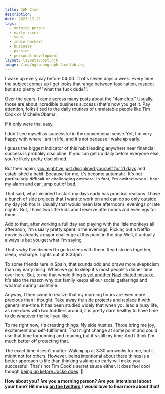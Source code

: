 ```yaml
---
title: 4AM Club
description:
date: 2023-12-21
tags:
  - morning person
  - early riser
  - saas
  - indie hackers
  - business
  - passion
  - personal development
layout: layouts/post.njk
image: /img/og/opengraph-4amclub.png
---
```

I wake up every day before 04:00. That's seven days a week. Every time the subject comes up I get looks that range between fascination, respect but also plenty of "what the fuck dude?".

Over the years, I came across many posts about the "4am club." Usually, those are about incredible business success (that's how you get it. Pay attention, folks!) tied to the daily routines of unrelatable people like Tim Cook or Michelle Obama.

If it only were that easy.

I don't see myself as successful in the conventional sense. Yet, I'm very happy with where I am in life, and it's not because I wake up early.

I guess the biggest indicator of this habit leading anywhere near financial success is probably discipline. If you can get up daily before everyone else, you're likely pretty disciplined.

But then again, [you might've just disciplined yourself for 21 days](https://jamesclear.com/new-habit) and established a habit. Because for me, it's become automatic. It's not particularly difficult or challenging anymore. In fact, I'm excited when I hear my alarm and can jump out of bed.

That said, why I decided to start my days early has practical reasons. I have a bunch of side projects that I want to work on and can do so only outside my day job hours. Usually that would mean late afternoons, evenings or late nights. But, I have two little kids and I reserve afternoons and evenings for them.

Add to that, after working a full day and playing with the little monkeys all afternoon, I'm usually pretty spent in the evenings. Picking out a Netflix movie is already a major challenge at this point in the day. Well, it actually always is but you get what I'm saying.

That's why I've decided to go to sleep with them. Read stories together, sleep, recharge. Lights out at 8:30pm.

To some friends here in Spain, that sounds odd and draws more skepticism than my early rising. When we go to sleep it's most people's dinner time over here. But, to me that whole thing [is yet another Nazi related mistake.](https://www.bbc.com/travel/article/20170504-the-strange-reason-spaniards-eat-late) It's also the reason why our family keeps all our social gatherings and whatnot during lunchtime.

Anyway, I then came to realize that my morning hours are even more precious than I thought. Take away the side projects and replace it with general me-time. It has been studied widely that when you lead a busy life, as one does with two toddlers around, it is pretty darn healthy to have time to do whatever the hell you like.

To me right now, it's creating things. My side hustles. Those bring me joy, excitement and self-fulfilment. That might change at some point and could use that time for running and reading, but it's still my time. And I think I'm much better off protecting that.

The exact time doesn't matter. Waking up at 3:30 am works for me, but it might not for others. However, being intentional about these things is a better approach to life than thinking waking up early will make you successful. That's not Tim Cook's secret sauce either. It does feel cool though [being up before Jocko does](https://twitter.com/jockowillink/status/1737437242820591962). 🙂

**How about you? Are you a morning person? Are you intentional about your time? Hit me up [on the twitters](https://twitter.com/marcelfahle), I would love to hear more about that!**

